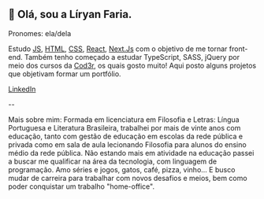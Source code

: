 ## 💚 Olá, sou a Líryan Faria.
Pronomes: ela/dela

Estudo [JS](https://www.javascript.com/), [HTML](https://html.com/), [CSS](https://www.w3schools.com/css/css_intro.asp), [React](https://reactjs.org/), [Next.Js](https://nextjs.org/) com o objetivo de me tornar front-end. Também tenho começado a estudar TypeScript, SASS, jQuery por meio dos cursos da [Cod3r](https://www.cod3r.com.br), os quais gosto muito! Aqui posto alguns projetos que objetivam formar um portfólio.

[LinkedIn](https://www.linkedin.com/in/l%C3%ADryan-lourdes/)

--


Mais sobre mim:
Formada em licenciatura em Filosofia e Letras: Língua Portuguesa e Literatura Brasileira, trabalhei por mais de vinte anos com educação, tanto com gestão de educação em escolas da rede pública e privada como em sala de aula lecionando Filosofia para alunos do ensino médio da rede pública. Não estando mais em atividade na educação passei a buscar me qualificar na área da tecnologia, com linguagem de programação. Amo séries e jogos, gatos, café, pizza, vinho... E busco mudar de carreira para trabalhar com novos desafios e meios, bem como poder conquistar um trabalho "home-office". 

<!--
**lliryan/lliryan** is a ✨ _special_ ✨ repository because its `README.md` (this file) appears on your GitHub profile.

Here are some ideas to get you started:

- 🔭 I’m currently working on ...
- 🌱 I’m currently learning ...
- 👯 I’m looking to collaborate on ...
- 🤔 I’m looking for help with ...
- 💬 Ask me about ...
- 📫 How to reach me: ...
- 😄 Pronouns: ...
- ⚡ Fun fact: ...
-->
